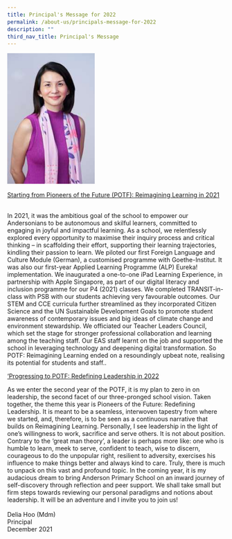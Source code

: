 ```yaml
---
title: Principal's Message for 2022
permalink: /about-us/principals-message-for-2022
description: ""
third_nav_title: Principal's Message
---
```

<img src="/images/tnprincipal.jpg" style="width:40%">

<div class="">
<p class=""><u class=""><span class="" lang="EN-SG">Starting from Pioneers of the Future (POTF): Reimagining Learning in 2021</span></u></p>
</div>
<div>&nbsp;</div>
<div class="lo_main_mid">
<div class="content_area">
<div class="mid mCustomScrollbar _mCS_1">
<div id="mCSB_1" class="mCustomScrollBox mCS-rounded-dark mCSB_vertical mCSB_inside" tabindex="0">
<div id="mCSB_1_container" class="mCSB_container" dir="ltr">
<div class="pagecontent_box">
<div id="_ptod_49215" class="description ive_editable ive_ptod ive_content">
<div>In 2021, it was the ambitious goal of the school to empower our Andersonians to be autonomous and skilful learners, committed to engaging in joyful and impactful learning. As a school, we relentlessly explored every opportunity to maximise their inquiry process and critical thinking – in scaffolding their effort, supporting their learning trajectories, kindling their passion to learn. We piloted our first Foreign Language and Culture Module (German), a customised programme with Goethe-Institut. It was also our first-year Applied Learning Programme (ALP) Eureka! implementation. We inaugurated a one-to-one iPad Learning Experience, in partnership with Apple Singapore, as part of our digital literacy and inclusion programme for our P4 (2021) classes. We completed TRANSIT-in-class with PSB with our students achieving very favourable outcomes. Our STEM and CCE curricula further streamlined as they incorporated Citizen Science and the UN Sustainable Development Goals to promote student awareness of contemporary issues and big ideas of climate change and environment stewardship. We officiated our Teacher Leaders Council, which set the stage for stronger professional collaboration and learning among the teaching staff. Our EAS staff learnt on the job and supported the school in leveraging technology and deepening digital transformation. So POTF: Reimagining Learning ended on a resoundingly upbeat note, realising its potential for students and staff..&nbsp;</div>
	<p class=""><u class=""><span class="" lang="EN-SG">‘Progressing to POTF: Redefining Leadership in 2022</span></u></p>
<div>As we enter the second year of the POTF, it is my plan to zero in on leadership, the second facet of our three-pronged school vision. Taken together, the theme this year is Pioneers of the Future: Redefining Leadership. It is meant to be a seamless, interwoven tapestry from where we started, and, therefore, is to be seen as a continuous narrative that builds on Reimagining Learning. Personally, I see leadership in the light of one’s willingness to work, sacrifice and serve others. It is not about position. Contrary to the ‘great man theory’, a leader is perhaps more like: one who is humble to learn, meek to serve, confident to teach, wise to discern, courageous to do the unpopular right, resilient to adversity, exercises his influence to make things better and always kind to care. Truly, there is much to unpack on this vast and profound topic. In the coming year, it is my audacious dream to bring Anderson Primary School on an inward journey of self-discovery through reflection and peer support. We shall take small but firm steps towards reviewing our personal paradigms and notions about leadership. It will be an adventure and I invite you to join us!&nbsp;</div>
<div>&nbsp;</div>
<div>Delia Hoo (Mdm)</div>
<div>Principal</div>
<div>December 2021</div>
</div>
</div>
</div>
</div>
</div>
</div>
</div>
<div class="footer_area">&nbsp;</div>